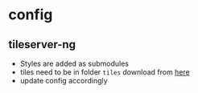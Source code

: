 # config

## tileserver-ng
* Styles are added as submodules
* tiles need to be in folder `tiles` download from [here](https://data.maptiler.com/downloads/planet/)
* update config accordingly
